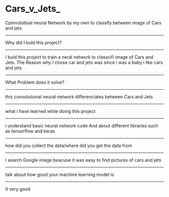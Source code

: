 # Cars_v_Jets_
Cpmvolutioal neural Network by my own to classify between image of  Cars and jets
____________________________
Why did I buld this project?
____________________________

I buld this project to train a neral network to classcifi image of Cars and Jets. The Reason why I chose car and jets  was since i was a baby  i like cars and jets
___________________________
What Problem does it solve?
__________________________

this convolutional neural network differenciates between Cars and Jets


_____________________________________________
what i have learned while doing this project
_____________________________________________

i understand basic neural network code And about different libraries such as tensorflow and keras


_____________________________________________________________
how did you collect the data/where did you get the data from
_____________________________________________________________

I search Google image beacuse it was easy to find pictures of cars and jets


___________________________________________________
talk about how good your machine learning model is
___________________________________________________
 It very good 
